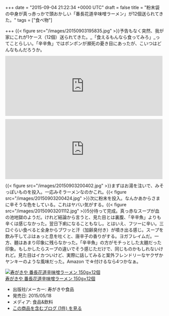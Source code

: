 
+++
date = "2015-09-04 21:22:34 +0000 UTC"
draft = false
title = "粉末袋の中身が真っ赤っかで頭おかしい「番長花道辛味噌ラーメン」が12個送られてきた。"
tags = ["食べ物"]

+++
{{< figure src="/images/20150903195835.jpg"  >}}予告もなく突然、我が家にこれが1ケース（12個）送られてきた。_「食えるもんなら食ってみろ」_ってことらしい。「辛辛魚」ではポンポンが瀕死の憂き目にあったが、こいつはどんなもんだろうか。<iframe src="https://hatenablog-parts.com/embed?url=https%3A%2F%2Fblog.daruyanagi.jp%2Fentry%2F2015%2F02%2F04%2F204808" title="「辛辛魚」が送られてきたので食べてみた。 - だるろぐ" class="embed-card embed-blogcard" scrolling="no" frameborder="0" style="display: block; width: 100%; height: 190px; max-width: 500px; margin: 10px 0px;"></iframe><iframe src="https://hatenablog-parts.com/embed?url=https%3A%2F%2Fblog.daruyanagi.jp%2Fentry%2F2015%2F02%2F10%2F003213" title="「辛辛魚」で死にかけた → リベンジ - だるろぐ" class="embed-card embed-blogcard" scrolling="no" frameborder="0" style="display: block; width: 100%; height: 190px; max-width: 500px; margin: 10px 0px;"></iframe>{{< figure src="/images/20150903200402.jpg"  >}}まずはお湯を注いで、みそっぽいものを投入。一応みそラーメンなのかこれ。{{< figure src="/images/20150903200424.jpg"  >}}次に粉末を投入。なんかあからさまに辛そうな色をしている。これはヤバい気がする。{{< figure src="/images/20150903201112.jpg"  >}}5分待って完成。真っ赤なスープが血の池地獄のようだ。けれど結論から言うと、見た目とは裏腹、「辛辛魚」よりも辛くは感じなかった。翌日下痢になることもなし。とはいえ、フツーに辛い。三口ぐらい食べると全身からブワッと汗（加齢臭付き）が噴き出る感じ。スープを飲み干してぶはぁっと息を吐くと、唐辛子の香りがする。ヨガフレイムだ。一方、麺はあまり印象に残らなかった。「辛辛魚」の方がモチっとした太麺だった印象。もしかしたらスープの違いでそう感じただけで、同じものかもしれないけれど。見た目はイカついけど、実際に話してみると案外フレンドリーなヤクザかヤンキーのような風味だった。Amazon で☆付けるなら4つかなぁ。<div class="hatena-asin-detail"><a href="http://www.amazon.co.jp/exec/obidos/ASIN/B00WFUW218/bestylesnet-22/"><img src="https://images-fe.ssl-images-amazon.com/images/I/61PonSRcQFL._SL160_.jpg" class="hatena-asin-detail-image" alt="寿がきや 番長花道辛味噌ラーメン 150g×12個" title="寿がきや 番長花道辛味噌ラーメン 150g×12個"/></a><div class="hatena-asin-detail-info"><a href="http://www.amazon.co.jp/exec/obidos/ASIN/B00WFUW218/bestylesnet-22/">寿がきや 番長花道辛味噌ラーメン 150g×12個</a><ul><li><span class="hatena-asin-detail-label">出版社/メーカー:</span> 寿がきや食品</li><li><span class="hatena-asin-detail-label">発売日:</span> 2015/05/18</li><li><span class="hatena-asin-detail-label">メディア:</span> 食品&amp;飲料</li><li><a href="http://d.hatena.ne.jp/asin/B00WFUW218/bestylesnet-22" target="_blank">この商品を含むブログ (1件) を見る</a></li></ul></div><div class="hatena-asin-detail-foot"></div></div>


